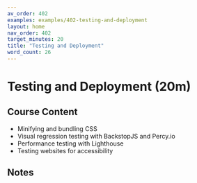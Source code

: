 ```yaml
---
av_order: 402
examples: examples/402-testing-and-deployment
layout: home
nav_order: 402
target_minutes: 20
title: "Testing and Deployment"
word_count: 26
---
```

# Testing and Deployment (20m)

## Course Content

- Minifying and bundling CSS
- Visual regression testing with BackstopJS and Percy.io
- Performance testing with Lighthouse
- Testing websites for accessibility

## Notes













